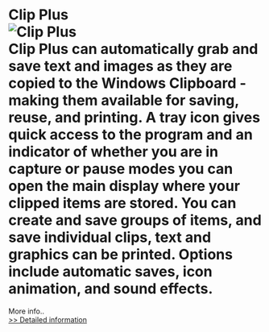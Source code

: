 # Clip Plus<br />![Clip Plus](https://mycommerce.akamaized.net/api/pimages/P209878/BIG/209878.JPG)<br />Clip Plus can automatically grab and save text and images as they are copied to the Windows Clipboard - making them available for saving, reuse, and printing. A tray icon gives quick access to the program and an indicator of whether you are in capture or pause modes you can open the main display where your clipped items are stored. You can create and save groups of items, and save individual clips, text and graphics can be printed. Options include automatic saves, icon animation, and sound effects.

More info..<br />[>> Detailed information](https://secure.shareit.com/shareit/product.html?productid=209878&affiliateid=200057808)